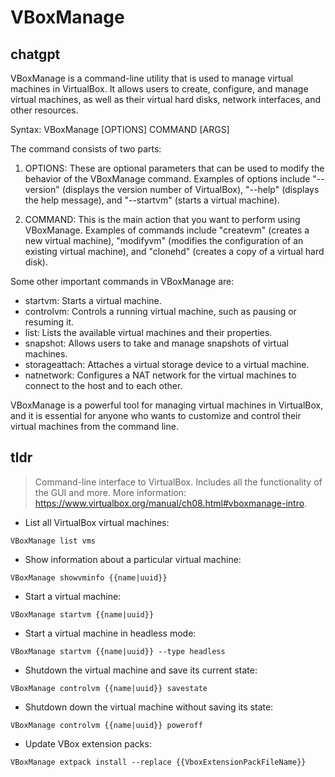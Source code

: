 # VBoxManage 
## chatgpt 
VBoxManage is a command-line utility that is used to manage virtual machines in VirtualBox. It allows users to create, configure, and manage virtual machines, as well as their virtual hard disks, network interfaces, and other resources.

Syntax: VBoxManage [OPTIONS] COMMAND [ARGS]

The command consists of two parts:

1. OPTIONS: These are optional parameters that can be used to modify the behavior of the VBoxManage command. Examples of options include "--version" (displays the version number of VirtualBox), "--help" (displays the help message), and "--startvm" (starts a virtual machine).

2. COMMAND: This is the main action that you want to perform using VBoxManage. Examples of commands include "createvm" (creates a new virtual machine), "modifyvm" (modifies the configuration of an existing virtual machine), and "clonehd" (creates a copy of a virtual hard disk).

Some other important commands in VBoxManage are:

- startvm: Starts a virtual machine.
- controlvm: Controls a running virtual machine, such as pausing or resuming it.
- list: Lists the available virtual machines and their properties.
- snapshot: Allows users to take and manage snapshots of virtual machines.
- storageattach: Attaches a virtual storage device to a virtual machine.
- natnetwork: Configures a NAT network for the virtual machines to connect to the host and to each other.

VBoxManage is a powerful tool for managing virtual machines in VirtualBox, and it is essential for anyone who wants to customize and control their virtual machines from the command line. 

## tldr 
 
> Command-line interface to VirtualBox.
> Includes all the functionality of the GUI and more.
> More information: <https://www.virtualbox.org/manual/ch08.html#vboxmanage-intro>.

- List all VirtualBox virtual machines:

`VBoxManage list vms`

- Show information about a particular virtual machine:

`VBoxManage showvminfo {{name|uuid}}`

- Start a virtual machine:

`VBoxManage startvm {{name|uuid}}`

- Start a virtual machine in headless mode:

`VBoxManage startvm {{name|uuid}} --type headless`

- Shutdown the virtual machine and save its current state:

`VBoxManage controlvm {{name|uuid}} savestate`

- Shutdown down the virtual machine without saving its state:

`VBoxManage controlvm {{name|uuid}} poweroff`

- Update VBox extension packs:

`VBoxManage extpack install --replace {{VboxExtensionPackFileName}}`
